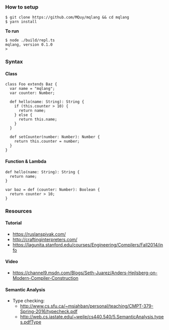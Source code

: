 ### How to setup

```
$ git clone https://github.com/MQuy/mqlang && cd mqlang
$ yarn install
```

**To run**
```
$ node ./build/repl.ts
mqlang, version 0.1.0
>
```

### Syntax

#### Class

```
class Foo extends Baz {
  var name = "mqlang";
  var counter: Number;

  def hello(name: String): String {
    if (this.counter > 10) {
      return name;
    } else {
      return this.name;
    }
  }

  def setCounter(number: Number): Number {
    return this.counter = number;
  }
}
```

#### Function & Lambda

```
def hello(name: String): String {
  return name;
}

var baz = def (counter: Number): Boolean {
  return counter > 10;
}
```

### Resources

#### Tutorial

- https://ruslanspivak.com/
- http://craftinginterpreters.com/
- https://lagunita.stanford.edu/courses/Engineering/Compilers/Fall2014/info

#### Video

- https://channel9.msdn.com/Blogs/Seth-Juarez/Anders-Hejlsberg-on-Modern-Compiler-Construction

#### Semantic Analysis

- Type checking:
  - http://www.cs.sfu.ca/~msiahban/personal/teaching/CMPT-379-Spring-2016/typecheck.pdf
  - http://web.cs.iastate.edu/~weile/cs440.540/5.SemanticAnalysis.types.pdfType
